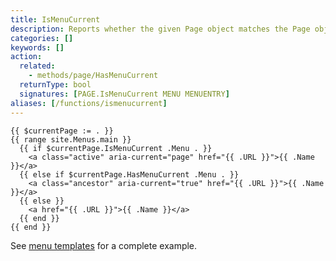 ```yaml
---
title: IsMenuCurrent
description: Reports whether the given Page object matches the Page object associated with the given menu entry in the given menu.
categories: []
keywords: []
action:
  related:
    - methods/page/HasMenuCurrent
  returnType: bool
  signatures: [PAGE.IsMenuCurrent MENU MENUENTRY]
aliases: [/functions/ismenucurrent]
---
```


```go-html-template
{{ $currentPage := . }}
{{ range site.Menus.main }}
  {{ if $currentPage.IsMenuCurrent .Menu . }}
    <a class="active" aria-current="page" href="{{ .URL }}">{{ .Name }}</a>
  {{ else if $currentPage.HasMenuCurrent .Menu . }}
    <a class="ancestor" aria-current="true" href="{{ .URL }}">{{ .Name }}</a>
  {{ else }}
    <a href="{{ .URL }}">{{ .Name }}</a>
  {{ end }}
{{ end }}
```

See [menu templates] for a complete example.

[menu templates]: /templates/menu/#example
